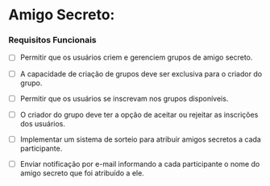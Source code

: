 # Amigo Secreto:

### Requisitos Funcionais

-[ ] Permitir que os usuários criem e gerenciem grupos de amigo secreto.

-[ ] A capacidade de criação de grupos deve ser exclusiva para o criador do grupo.

-[ ] Permitir que os usuários se inscrevam nos grupos disponíveis.

-[ ] O criador do grupo deve ter a opção de aceitar ou rejeitar as inscrições dos usuários.

-[ ] Implementar um sistema de sorteio para atribuir amigos secretos a cada participante.

-[ ] Enviar notificação por e-mail informando a cada participante o nome do amigo secreto que foi atribuído a ele.
